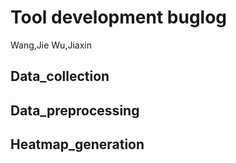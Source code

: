 # Tool development buglog
Wang,Jie
Wu,Jiaxin

## Data_collection


## Data_preprocessing

## Heatmap_generation

## 